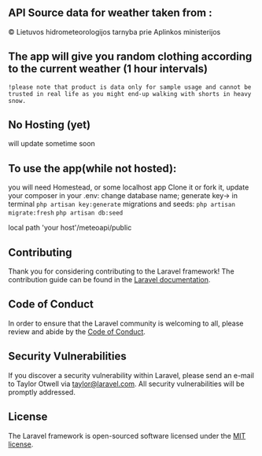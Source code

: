 ## API Source data for weather taken from :

 © Lietuvos hidrometeorologijos tarnyba prie Aplinkos ministerijos

## The app will give you random clothing according to the current weather (1 hour intervals)

    !please note that product is data only for sample usage and cannot be trusted in real life as you might end-up walking with shorts in heavy snow.
    
## No Hosting (yet)

 will update sometime soon
 
## To use the app(while not hosted):

you will need Homestead, or some localhost app
Clone it or fork it, update your composer
in your .env:
change database name;
generate key->
in terminal `php artisan key:generate`
migrations and seeds:
 `php artisan migrate:fresh`
 `php artisan db:seed`
 
local path 'your host'/meteoapi/public


## Contributing

Thank you for considering contributing to the Laravel framework! The contribution guide can be found in the [Laravel documentation](https://laravel.com/docs/contributions).

## Code of Conduct

In order to ensure that the Laravel community is welcoming to all, please review and abide by the [Code of Conduct](https://laravel.com/docs/contributions#code-of-conduct).

## Security Vulnerabilities

If you discover a security vulnerability within Laravel, please send an e-mail to Taylor Otwell via [taylor@laravel.com](mailto:taylor@laravel.com). All security vulnerabilities will be promptly addressed.

## License

The Laravel framework is open-sourced software licensed under the [MIT license](https://opensource.org/licenses/MIT).
